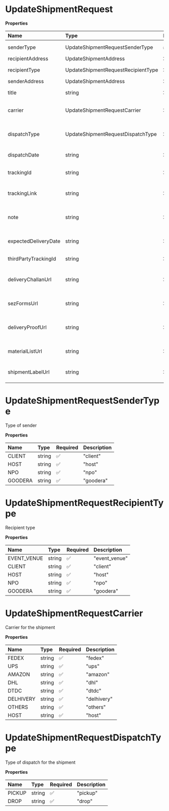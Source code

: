 # UpdateShipmentRequest

**Properties**

| Name                 | Type                               | Required | Description                             |
| :------------------- | :--------------------------------- | :------- | :-------------------------------------- |
| senderType           | UpdateShipmentRequestSenderType    | ✅       | Type of sender                          |
| recipientAddress     | UpdateShipmentAddress              | ❌       |                                         |
| recipientType        | UpdateShipmentRequestRecipientType | ❌       | Recipient type                          |
| senderAddress        | UpdateShipmentAddress              | ❌       |                                         |
| title                | string                             | ❌       | Title of the shipment                   |
| carrier              | UpdateShipmentRequestCarrier       | ❌       | Carrier for the shipment                |
| dispatchType         | UpdateShipmentRequestDispatchType  | ❌       | Type of dispatch for the shipment       |
| dispatchDate         | string                             | ❌       | Dispatch date                           |
| trackingId           | string                             | ❌       | Tracking ID of the shipment             |
| trackingLink         | string                             | ❌       | Link to track the shipment              |
| note                 | string                             | ❌       | Additional note related to the shipment |
| expectedDeliveryDate | string                             | ❌       | Expected delivery date                  |
| thirdPartyTrackingId | string                             | ❌       | Third party tracking ID                 |
| deliveryChallanUrl   | string                             | ❌       | Delivery challan URL for the shipment   |
| sezFormsUrl          | string                             | ❌       | SEZ forms URL for the shipment          |
| deliveryProofUrl     | string                             | ❌       | URL to the delivery proof document      |
| materialListUrl      | string                             | ❌       | Material list URL for the shipment      |
| shipmentLabelUrl     | string                             | ❌       | Material list URL for the shipment      |

# UpdateShipmentRequestSenderType

Type of sender

**Properties**

| Name    | Type   | Required | Description |
| :------ | :----- | :------- | :---------- |
| CLIENT  | string | ✅       | "client"    |
| HOST    | string | ✅       | "host"      |
| NPO     | string | ✅       | "npo"       |
| GOODERA | string | ✅       | "goodera"   |

# UpdateShipmentRequestRecipientType

Recipient type

**Properties**

| Name        | Type   | Required | Description   |
| :---------- | :----- | :------- | :------------ |
| EVENT_VENUE | string | ✅       | "event_venue" |
| CLIENT      | string | ✅       | "client"      |
| HOST        | string | ✅       | "host"        |
| NPO         | string | ✅       | "npo"         |
| GOODERA     | string | ✅       | "goodera"     |

# UpdateShipmentRequestCarrier

Carrier for the shipment

**Properties**

| Name      | Type   | Required | Description |
| :-------- | :----- | :------- | :---------- |
| FEDEX     | string | ✅       | "fedex"     |
| UPS       | string | ✅       | "ups"       |
| AMAZON    | string | ✅       | "amazon"    |
| DHL       | string | ✅       | "dhl"       |
| DTDC      | string | ✅       | "dtdc"      |
| DELHIVERY | string | ✅       | "delhivery" |
| OTHERS    | string | ✅       | "others"    |
| HOST      | string | ✅       | "host"      |

# UpdateShipmentRequestDispatchType

Type of dispatch for the shipment

**Properties**

| Name   | Type   | Required | Description |
| :----- | :----- | :------- | :---------- |
| PICKUP | string | ✅       | "pickup"    |
| DROP   | string | ✅       | "drop"      |

<!-- This file was generated by liblab | https://liblab.com/ -->
